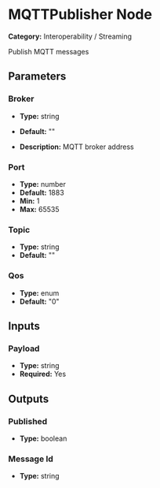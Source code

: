 
# MQTTPublisher Node

**Category:** Interoperability / Streaming

Publish MQTT messages

## Parameters


### Broker
- **Type:** string
- **Default:** ""


- **Description:** MQTT broker address


### Port
- **Type:** number
- **Default:** 1883
- **Min:** 1
- **Max:** 65535



### Topic
- **Type:** string
- **Default:** ""





### Qos
- **Type:** enum
- **Default:** "0"





## Inputs


### Payload
- **Type:** string
- **Required:** Yes



## Outputs


### Published
- **Type:** boolean



### Message Id
- **Type:** string




